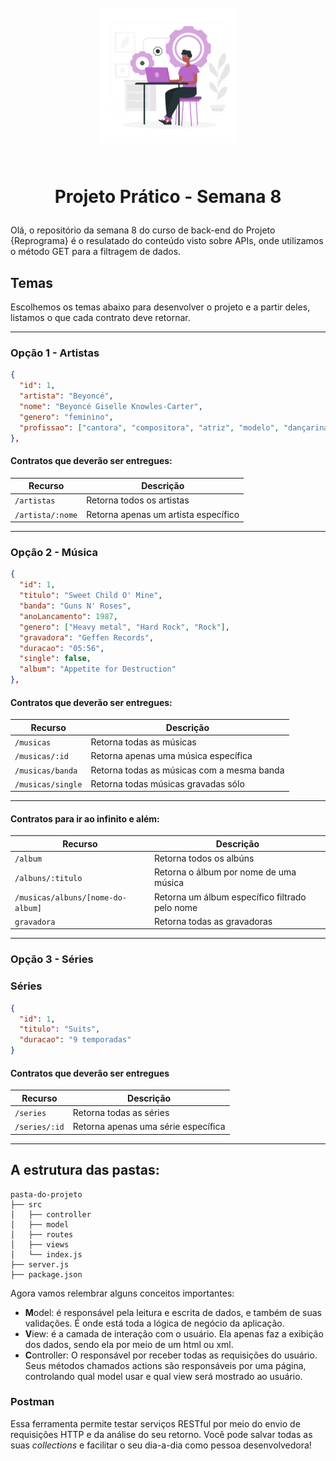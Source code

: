 <h1 align="center">
  <br>
  <img src="public/images/developer.png" alt="mulher negra usando computador" width="216">
  <br>
    <br>
    <p align="center">Projeto Prático - Semana 8<p>
</h1>

Olá, o repositório da semana 8 do curso de back-end do Projeto {Reprograma} é o resulatado do conteúdo visto sobre APIs, onde utilizamos o método GET para a filtragem de dados.

## Temas

Escolhemos os temas abaixo para desenvolver o projeto e a partir deles, listamos o que cada contrato deve retornar.

---

### Opção 1 - Artistas

```json
{
  "id": 1,
  "artista": "Beyoncé",
  "nome": "Beyoncé Giselle Knowles-Carter",
  "genero": "feminino",
  "profissao": ["cantora", "compositora", "atriz", "modelo", "dançarina", "produtora musical", "roteirista"]
},
```

#### Contratos que deverão ser entregues:

| Recurso         | Descrição                            |
| --------------- | ------------------------------------ |
| `/artistas`     | Retorna todos os artistas            |
| `/artista/:nome`| Retorna apenas um artista específico |

---

### Opção 2 - Música

```json
{
  "id": 1,
  "titulo": "Sweet Child O' Mine",
  "banda": "Guns N' Roses",
  "anoLancamento": 1987,
  "genero": ["Heavy metal", "Hard Rock", "Rock"],
  "gravadora": "Geffen Records",
  "duracao": "05:56",
  "single": false,
  "album": "Appetite for Destruction"
},
```

#### Contratos que deverão ser entregues:

| Recurso          | Descrição                                  |
| ---------------- | ------------------------------------------ |
| `/musicas`       | Retorna todas as músicas                   |
| `/musicas/:id`   | Retorna apenas uma música específica       |
| `/musicas/banda` | Retorna todas as músicas com a mesma banda |
| `/musicas/single`| Retorna todas músicas gravadas sólo        |

---

#### Contratos para ir ao infinito e além:

| Recurso                           | Descrição                                      |
| --------------------------------- | ---------------------------------------------- |
| `/album`                          | Retorna todos os albúns                        |
| `/albuns/:titulo`                 | Retorna o álbum por nome de uma música         |
| `/musicas/albuns/[nome-do-album]` | Retorna um álbum específico filtrado pelo nome |
| `gravadora`                       | Retorna todas as gravadoras                    |

---

### Opção 3 - Séries

### Séries

```json
{
  "id": 1,
  "titulo": "Suits",
  "duracao": "9 temporadas"
}
```

#### Contratos que deverão ser entregues

| Recurso       | Descrição                           |
| ------------- | ----------------------------------- |
| `/series`     | Retorna todas as séries             |
| `/series/:id` | Retorna apenas uma série específica |

---

## A estrutura das pastas:

```
pasta-do-projeto
├── src
│   ├── controller
│   ├── model
│   ├── routes
│   ├── views
│   └── index.js
├── server.js
├── package.json
```

Agora vamos relembrar alguns conceitos importantes:

- **M**odel: é responsável pela leitura e escrita de dados, e também de suas validações. É onde está toda a lógica de negócio da aplicação.
- **V**iew: é a camada de interação com o usuário. Ela apenas faz a exibição dos dados, sendo ela por meio de um html ou xml.
- **C**ontroller: O responsável por receber todas as requisições do usuário. Seus métodos chamados actions são responsáveis por uma página, controlando qual model usar e qual view será mostrado ao usuário.

### Postman

Essa ferramenta permite testar serviços RESTful por meio do envio de requisições HTTP e da análise do seu retorno. Você pode salvar todas as suas _collections_ e facilitar o seu dia-a-dia como pessoa desenvolvedora!
